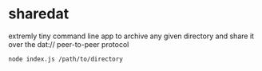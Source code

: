 # sharedat

extremly tiny command line app to archive 
any given directory and share it over
the dat:// peer-to-peer protocol

```sh
node index.js /path/to/directory
```
